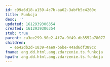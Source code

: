 ```yaml
---
id: c99a6d18-a159-4c7b-aa62-3abfb5c4260c
title: Funkcja
desc: ''
updated: 1612939306354
created: 1612939306354
stub: true
parent: ca3ee299-90e2-4f7a-9f49-db3552a78077
children:
  - e642db2d-1839-4ae9-b6be-44ad6df389cc
fname: ang.dd.html.ang.zdarzenie.ts.funkcja
hpath: ang.dd.html.ang.zdarzenie.ts.funkcja
---
```



